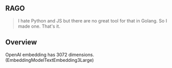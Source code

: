 ## RAGO
> I hate Python and JS but there are no great tool for that in Golang. So I made one. That's it.

## Overview

OpenAI embedding has 3072 dimensions. (EmbeddingModelTextEmbedding3Large)
